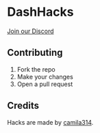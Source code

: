 # DashHacks
[Join our Discord](https://discord.gg/7yuJSV8MZj)
## Contributing
1. Fork the repo
2. Make your changes
3. Open a pull request
## Credits
Hacks are made by [camila314](https://youtube.com/@camila314).
## 
